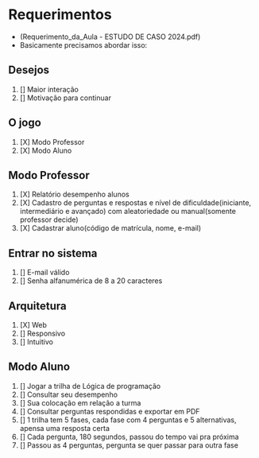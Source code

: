 # Requerimentos

- (Requerimento_da_Aula - ESTUDO DE CASO 2024.pdf)
- Basicamente precisamos abordar isso:

## **Desejos**
1. [] Maior interação
2. [] Motivação para continuar

## **O jogo**
1. [X] Modo Professor
2. [X] Modo Aluno

## **Modo Professo**r
1. [X] Relatório desempenho alunos
2. [X] Cadastro de perguntas e respostas e nível de dificuldade(iniciante, intermediário e avançado) com aleatoriedade ou manual(somente professor decide)
3. [X] Cadastrar aluno(código de matrícula, nome, e-mail)

## **Entrar no sistema**
1. [] E-mail válido
2. [] Senha alfanumérica de 8 a 20 caracteres

## **Arquitetura**
1. [X] Web
2. [] Responsivo
3. [] Intuitivo

## **Modo Aluno**
1. [] Jogar a trilha de Lógica de programação
2. [] Consultar seu desempenho
3. [] Sua colocação em relação a turma
4. [] Consultar perguntas respondidas e exportar em PDF
5. [] 1 trilha tem 5 fases, cada fase com 4 perguntas e 5 alternativas, apensa uma resposta certa
6. [] Cada pergunta, 180 segundos, passou do tempo vai pra próxima
7. [] Passou as 4 perguntas, pergunta se quer passar para outra fase

